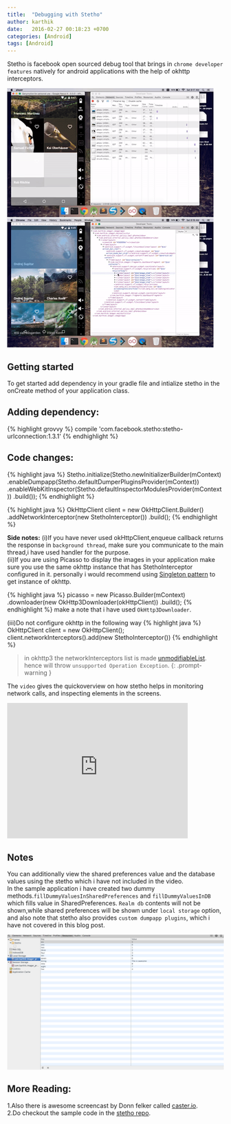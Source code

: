 ```yaml
---
title:  "Debugging with Stetho"
author: karthik
date:   2016-02-27 00:18:23 +0700
categories: [Android]
tags: [Android]
---
```

Stetho is facebook open sourced debug tool that brings in `chrome developer features` natively for android applications with the help of okhttp interceptors.

![ScreenShot](https://raw.githubusercontent.com/NULLPointerGuy/NULLPointerGuy.github.io/master/static/img/_posts/stetho-network.gif)
![ScreenShot](https://raw.githubusercontent.com/NULLPointerGuy/NULLPointerGuy.github.io/master/static/img/_posts/stetho-inspect1.gif)

## Getting started
To get started add dependency in your gradle file and intialize stetho in the onCreate method of your application class.


## Adding dependency:
 {% highlight grovvy %}
   compile 'com.facebook.stetho:stetho-urlconnection:1.3.1'
 {% endhighlight %}


## Code changes:
 {% highlight java %}
  Stetho.initialize(Stetho.newInitializerBuilder(mContext)
   .enableDumpapp(Stetho.defaultDumperPluginsProvider(mContext))
   .enableWebKitInspector(Stetho.defaultInspectorModulesProvider(mContext))
   .build());
 {% endhighlight %}


{% highlight java %}
OkHttpClient client =  new OkHttpClient.Builder()
                  .addNetworkInterceptor(new StethoInterceptor())
                  .build();
{% endhighlight %}

**Side notes:**
(i)If you have never used okHttpClient,enqueue callback returns the response in  `background thread`, make sure you communicate to the main thread,i have used handler for the purpose.<br/>
(ii)If you are using Picasso to display the images in your application make sure you use the same okhttp instance that has StethoInterceptor configured in it.
personally i would recommend using [Singleton pattern](https://en.wikipedia.org/wiki/Singleton_pattern) to get instance of okhttp.

{% highlight java %}
	picasso = new Picasso.Builder(mContext)
                .downloader(new OkHttp3Downloader(okHttpClient))
                .build();
{% endhighlight %}
make a note that i have used `OkHttp3Downloader`.  

(iii)Do not configure okhttp in the following way
{% highlight java %}
	OkHttpClient client = new OkHttpClient();
	client.networkInterceptors().add(new StethoInterceptor())
{% endhighlight %}


>in okhttp3 the networkInterceptors list is made [unmodifiableList](http://www.tutorialspoint.com/java/util/collections_unmodifiablelist.htm).
hence will throw  `unsupported Operation Exception`.
{: .prompt-warning }


The `video` gives the quickoverview on how stetho helps in monitoring network calls, and inspecting elements in the screens.

<iframe width="420" height="315" src="https://www.youtube.com/embed/gscgCjhRWPk" frameborder="0" allowfullscreen></iframe>

## Notes
 You can additionally view the shared preferences value and the database values using the stetho which i have not included in the video.<br/>
 In the sample application i have created two dummy methods.`fillDummyValuesInSharedPreferences` and `fillDummyValuesInDB` which fills value in SharedPreferences.
 `Realm db` contents will not be shown,while shared preferences will be shown under `local storage` option, and also note that stetho also provides `custom dumpapp plugins`, which i have not covered in this blog post.

![ScreenShot](https://raw.githubusercontent.com/NULLPointerGuy/NULLPointerGuy.github.io/master/static/img/_posts/stethodb.png)

## More Reading:
1.Also there is awesome screencast by Donn felker called [caster.io](https://caster.io/episodes/episode-4-debugging-android-with-stetho/).<br/>
2.Do checkout the sample code in the [stetho repo](https://github.com/facebook/stetho).<br/>
